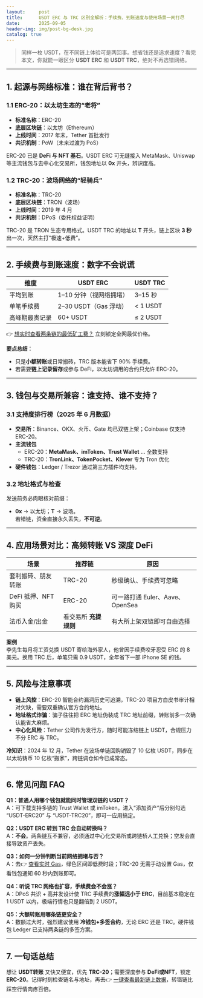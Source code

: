 ```yaml
---
layout:     post
title:      USDT ERC 与 TRC 区别全解析：手续费、到账速度与使用场景一网打尽
date:       2025-09-05
header-img: img/post-bg-desk.jpg
catalog: true
---
```


> 同样一枚 USDT，在不同链上体验可是两回事。想省钱还是追求速度？看完本文，你就能一眼区分 **USDT ERC** 和 **USDT TRC**，绝对不再选错网络。

---

## 1. 起源与网络标准：谁在背后背书？

### 1.1 ERC-20：以太坊生态的“老将”  
- **标准名称**：ERC-20  
- **底层区块链**：以太坊（Ethereum）  
- **上线时间**：2017 年末，Tether 首批发行  
- **共识机制**：PoW（未来过渡为 PoS）  

ERC-20 已是 **DeFi 与 NFT 基石**。USDT ERC 可无缝接入 MetaMask、Uniswap 等主流钱包与去中心化交易所，钱包地址以 **0x** 开头，辨识度高。

### 1.2 TRC-20：波场网络的“轻骑兵”  
- **标准名称**：TRC-20  
- **底层区块链**：TRON（波场）  
- **上线时间**：2019 年 4 月  
- **共识机制**：DPoS（委托权益证明）

TRC-20 是 TRON 生态专用格式。USDT TRC 的地址以 **T** 开头，链上区块 **3 秒** 出一次，天然主打“极速+低费”。

---

## 2. 手续费与到账速度：数字不会说谎

| 维度 | USDT ERC | USDT TRC |
|------|-----------|-----------|
| 平均到账 | 1–10 分钟（视网络拥堵） | 3–15 秒 |
| 单笔手续费 | 2–30 USDT（Gas 浮动） | < 1 USDT |
| 高峰期最贵记录 | 60+ USDT | ≤ 2 USDT |

👉 [想实时查看两条链的最低矿工费？](https://okxdog.com/) 立刻锁定全网最优价格。

**要点总结**：  
- 只是**小额转账**或日常搬砖，TRC 版本能省下 90% 手续费。  
- 若需要**链上记录留存**或参与 DeFi，以太坊调用的合约只允许 ERC-20。

---

## 3. 钱包与交易所兼容：谁支持、谁不支持？

### 3.1 支持度排行榜（2025 年 6 月数据）  
- **交易所**：Binance、OKX、火币、Gate 均已双链上架；Coinbase 仅支持 ERC-20。  
- **主流钱包**  
  - ERC-20：**MetaMask、imToken、Trust Wallet** … 全数支持  
  - TRC-20：**TronLink、TokenPocket、Klever** 专为 Tron 优化  
- **硬件钱包**：Ledger / Trezor 通过第三方插件均支持。

### 3.2 地址格式与检查  
发送前务必肉眼核对前缀：  
- **0x** → 以太坊；**T** → 波场。  
若错链，资金直接永久丢失，**不可逆**。

---

## 4. 应用场景对比：高频转账 VS 深度 DeFi

| 场景 | 推荐链 | 原因 |
|------|--------|------|
| 套利搬砖、朋友转账 | TRC-20 | 秒级确认、手续费可忽略 |
| DeFi 抵押、NFT 购买 | ERC-20 | 可一路打通 Euler、Aave、OpenSea |
| 法币入金/出金 | 看交易所 **充提规则** | 有大所上架双链即可自由选择 |

**案例**  
李先生每月将工资兑换 USDT 寄给海外家人，他曾因手续费咬牙忍受 ERC 的 8 美元。换用 TRC 后，单笔只需 0.9 USDT，全年省下一部 iPhone SE 的钱。

---

## 5. 风险与注意事项

- **链上风控**：ERC-20 智能合约漏洞历史可追溯，TRC-20 项目方白皮书审计相对欠缺，需要双重确认官方合约地址。  
- **地址格式诈骗**：骗子往往把 ERC 地址伪装成 TRC 地址前缀，转账前多一次确认能省大麻烦。  
- **中心化风险**：Tether 公司作为发行方，随时可能冻结链上 USDT，合规压力不分 ERC 与 TRC。

**冷知识**：2024 年 12 月，Tether 在波场单链回购销毁了 10 亿枚 USDT，同步在以太坊铸币 10 亿枚“搬家”，跨链调仓如今已成常态。

---

## 6. 常见问题 FAQ

**Q1：普通人用哪个钱包就能同时管理双链的 USDT？**  
A：可下载支持多链的 Trust Wallet 或 imToken，进入“添加资产”后分别勾选 “USDT-ERC20” 与 “USDT-TRC20”，即可一应用搞定。

**Q2：USDT ERC 转到 TRC 会自动转换吗？**  
A：**不会**。两条链互不兼容，必须通过中心化交易所或跨链桥人工兑换；空发会直接导致资产丢失。

**Q3：如何一分钟判断当前网络拥堵与否？**  
A：去👉 [查看实时 Gas](https://okxdog.com/)，绿色区间即低费时段；TRC-20 无需手动设置 Gas，仅看钱包通知 60 秒内到账即可。

**Q4：听说 TRC 网络也扩容，手续费会不会涨？**  
A：DPoS 共识 + 高并发设计使 TRC 手续费的**涨幅远小于 ERC**，目前基本稳定在 1 USDT 以内，极端行情也只是翻倍到 2 USDT。

**Q5：大额转账用哪条链更安全？**  
A：数额过大时，强烈建议使用 **冷钱包+多签合约**，无论 ERC 还是 TRC。硬件钱包 Ledger 已支持两条链的多签方案。

---

## 7. 一句话总结

想让 **USDT转账** 又快又便宜，优先 **TRC-20**；需要深度参与 **DeFi或NFT**，锁定 **ERC-20**。记得时刻检查链名与地址，再去👉 [一键查看最新链上数据](https://okxdog.com/)，转错链比踩空行情肉疼百倍。